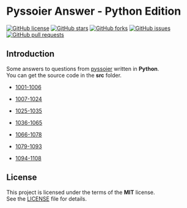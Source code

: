# Pyssoier Answer - Python Edition

[![GitHub license](https://img.shields.io/github/license/romeoahmed/pyssoier_ans_py?style=flat)](https://github.com/romeoahmed/pyssoier_ans_py/tree/main/LICENSE)
[![GitHub stars](https://img.shields.io/github/stars/romeoahmed/pyssoier_ans_py?style=flat)](https://github.com/romeoahmed/pyssoier_ans_py/stargazers)
[![GitHub forks](https://img.shields.io/github/forks/romeoahmed/pyssoier_ans_py?style=flat)](https://github.com/romeoahmed/pyssoier_ans_py/forks)
[![GitHub issues](https://img.shields.io/github/issues/romeoahmed/pyssoier_ans_py?style=flat)](https://github.com/romeoahmed/pyssoier_ans_py/issues)
[![GitHub pull requests](https://img.shields.io/github/issues-pr/romeoahmed/pyssoier_ans_py?style=flat)](https://github.com/romeoahmed/pyssoier_ans_py/pulls)

## Introduction

Some answers to questions from [pyssoier](http://py.ssoier.cn:7077/) written in **Python**.  
You can get the source code in the **src** folder.

- [1001-1006](https://github.com/romeoahmed/pyssoier_ans_py/tree/main/src/1001-1006)

- [1007-1024](https://github.com/romeoahmed/pyssoier_ans_py/tree/main/src/1007-1024)

- [1025-1035](https://github.com/romeoahmed/pyssoier_ans_py/tree/main/src/1025-1035)

- [1036-1065](https://github.com/romeoahmed/pyssoier_ans_py/tree/main/src/1036-1065)

- [1066-1078](https://github.com/romeoahmed/pyssoier_ans_py/tree/main/src/1066-1078)

- [1079-1093](https://github.com/romeoahmed/pyssoier_ans_py/tree/main/src/1079-1093)

- [1094-1108](https://github.com/romeoahmed/pyssoier_ans_py/tree/main/src/1094-1108)
  
## License

This project is licensed under the terms of the **MIT** license.  
See the [LICENSE](https://github.com/romeoahmed/pyssoier_ans_py/blob/main/LICENSE) file for details.
